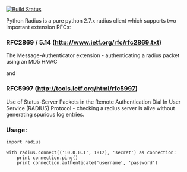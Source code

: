 [![Build Status](https://travis-ci.org/simon-engledew/python-radius.svg)](https://travis-ci.org/simon-engledew/python-radius)

Python Radius is a pure python 2.7.x radius client which supports two important extension RFCs:

### RFC2869 / 5.14 (http://www.ietf.org/rfc/rfc2869.txt)
The Message-Authenticator extension - authenticating a radius packet using an MD5 HMAC

and

### RFC5997 (http://tools.ietf.org/html/rfc5997)

Use of Status-Server Packets in the Remote Authentication Dial In User Service (RADIUS) Protocol - checking a radius server is alive without generating spurious log entries.


### Usage:

```
import radius

with radius.connect(('10.0.0.1', 1812), 'secret') as connection:
    print connection.ping()
    print connection.authenticate('username', 'password')
```